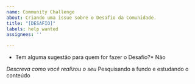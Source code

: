 ```yaml
---
name: Community Challenge
about: Criando uma issue sobre o Desafio da Comunidade.
title: "[DESAFIO]"
labels: help wanted
assignees: ''

---
```


* Tem alguma sugestão para quem for fazer o Desafio?*
Não

*Descreva como você realizou o seu*
Pesquisando a fundo e estudando o conteúdo

